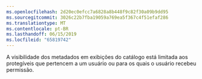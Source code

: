 ```yaml
---
ms.openlocfilehash: 2d20ec0efcc7a6828a8b448f9c82f30a09b9dd95
ms.sourcegitcommit: 3026c22b7fba19059a769ea5f367c4f51efaf286
ms.translationtype: MT
ms.contentlocale: pt-BR
ms.lasthandoff: 06/15/2019
ms.locfileid: "65819742"
---
```

A visibilidade dos metadados em exibições do catálogo está limitada aos protegíveis que pertencem a um usuário ou para os quais o usuário recebeu permissão.
